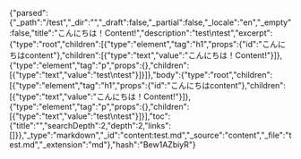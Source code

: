 {"parsed":{"_path":"/test","_dir":"","_draft":false,"_partial":false,"_locale":"en","_empty":false,"title":"こんにちは！Content!","description":"test\ntest","excerpt":{"type":"root","children":[{"type":"element","tag":"h1","props":{"id":"こんにちはcontent"},"children":[{"type":"text","value":"こんにちは！Content!"}]},{"type":"element","tag":"p","props":{},"children":[{"type":"text","value":"test\ntest"}]}]},"body":{"type":"root","children":[{"type":"element","tag":"h1","props":{"id":"こんにちはcontent"},"children":[{"type":"text","value":"こんにちは！Content!"}]},{"type":"element","tag":"p","props":{},"children":[{"type":"text","value":"test\ntest"}]}],"toc":{"title":"","searchDepth":2,"depth":2,"links":[]}},"_type":"markdown","_id":"content:test.md","_source":"content","_file":"test.md","_extension":"md"},"hash":"Bew1AZbiyR"}